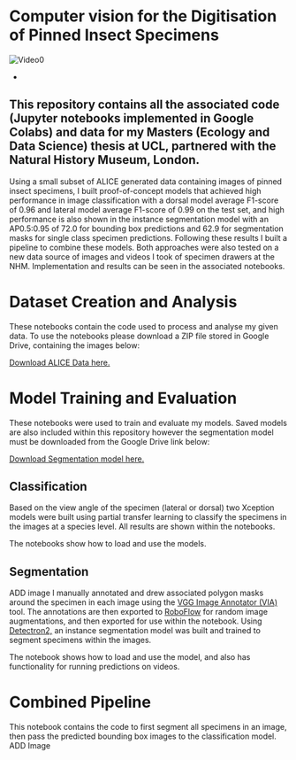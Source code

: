 # Computer vision for the Digitisation of Pinned Insect Specimens


![Video0](https://github.com/adamgarai98/UCL_MSc_Project/blob/main/Misc/video0.gif)

-
This repository contains all the associated code (Jupyter notebooks implemented in Google Colabs)  and data for my Masters (Ecology and Data Science) thesis at UCL, partnered with the Natural History Museum, London.
-
Using a small subset of ALICE generated data containing images of pinned insect specimens, I built proof-of-concept models that achieved high performance in image classification with a dorsal model average F1-score of 0.96 and lateral model average F1-score of 0.99 on the test set, and high performance is also shown in the instance segmentation model with an AP0.5:0.95 of 72.0 for bounding box predictions and 62.9 for segmentation masks for single class specimen predictions. Following these results I built a pipeline to combine these models. Both approaches were also tested on a new data source of images and videos I took of specimen drawers at the NHM. Implementation and results can be seen in the associated notebooks.

# Dataset Creation and Analysis
  
  These notebooks contain the code used to process and analyse my given data. To use the notebooks please download a ZIP file stored in Google Drive, containing the images below:
 
[Download ALICE Data here.](https://drive.google.com/file/d/1e0UFL_vnp1OShL90CNA_9ci6WYUIc28x/view?usp=sharing)

# Model Training and Evaluation
These notebooks were used to train and evaluate my models. Saved models are also included within this repository however the segmentation model must be downloaded from the Google Drive link below:

[Download Segmentation model here.](https://drive.google.com/file/d/1u2TuhlPGwn5A3oZDE6HO_wXwz0gxnorl/view?usp=sharing)

## Classification
Based on the view angle of the specimen (lateral or dorsal) two Xception models were built using partial transfer learning to classify the specimens in the images at a species level. All results are shown within the notebooks.

The notebooks show how to load and use the models.

## Segmentation
ADD image
I manually annotated and drew associated polygon masks around the specimen in each image using the [VGG Image Annotator (VIA)](https://www.robots.ox.ac.uk/~vgg/software/via/) tool. The annotations are then exported to [RoboFlow](https://roboflow.com/) for random image augmentations, and then exported for use within the notebook. Using [Detectron2,](https://github.com/facebookresearch/detectron2) an instance segmentation model was built and trained to segment specimens within the images. 

The notebook shows how to load and use the model, and also has functionality for running predictions on videos.

# Combined Pipeline
This notebook contains the code to first segment all specimens in an image, then pass the predicted bounding box images to the classification model.
ADD Image
